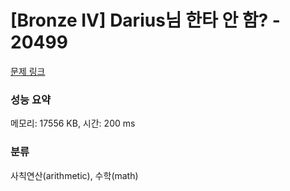 # [Bronze IV] Darius님 한타 안 함? - 20499 

[문제 링크](https://www.acmicpc.net/problem/20499) 

### 성능 요약

메모리: 17556 KB, 시간: 200 ms

### 분류

사칙연산(arithmetic), 수학(math)


